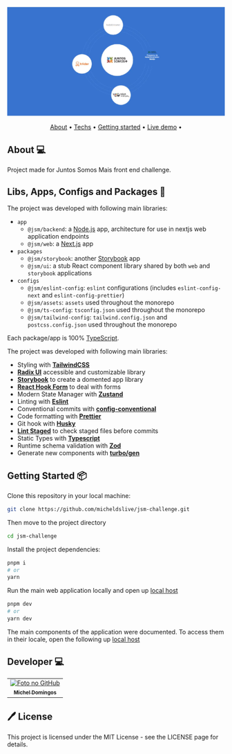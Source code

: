 <p align="center">
  <img src="./docs/assets/banner.jpg" /> 
  <br />
</p>
<p align="center">
  <a href="https://github.com/micheldslive/jsm-challenge#about-">About</a> •  
  <a href="https://github.com/micheldslive/jsm-challenge#techs-">Techs</a> •  
  <a href="https://github.com/micheldslive/jsm-challenge#getting-started-">Getting started</a> •  
  <a href="https://jsm.mi-code.dev/" target="_blank">Live demo</a> •
</p>

## About 💻

Project made for Juntos Somos Mais front end challenge.

## Libs, Apps, Configs and Packages 🚀

The project was developed with following main libraries:


- `app`
  - `@jsm/backend`: a [Node.js](https://nodejs.org/en) app, architecture for use in nextjs web application endpoints
  - `@jsm/web`: a [Next.js](https://nextjs.org/) app
- `packages`
  - `@jsm/storybook`: another [Storybook](https://storybook.js.org/) app
  - `@jsm/ui`: a stub React component library shared by both `web` and `storybook` applications
- `configs`
  - `@jsm/eslint-config`: `eslint` configurations (includes `eslint-config-next` and `eslint-config-prettier`)
  - `@jsm/assets`: `assets` used throughout the monorepo
  - `@jsm/ts-config`: `tsconfig.json` used throughout the monorepo
  - `@jsm/tailwind-config`: `tailwind.config.json` and `postcss.config.json` used throughout the monorepo

Each package/app is 100% [TypeScript](https://www.typescriptlang.org/).

The project was developed with following main libraries:

- Styling with **[TailwindCSS](https://tailwindcss.com)**
- **[Radix UI](https://www.radix-ui.com)** accessible and customizable library
- **[Storybook](https://storybook.js.org/)** to create a domented app library
- **[React Hook Form](https://react-hook-form.com)** to deal with forms
- Modern State Manager with **[Zustand](https://github.com/pmndrs/zustand)**
- Linting with **[Eslint](https://eslint.org)**
- Conventional commits with **[config-conventional](https://www.npmjs.com/package/@commitlint/config-conventional?activeTab=versions)**
- Code formatting with **[Prettier](https://prettier.io)**
- Git hook with **[Husky](https://github.com/typicode/husky)**
- **[Lint Staged](https://github.com/okonet/lint-staged)** to check staged files before commits
- Static Types with **[Typescript](https://www.typescriptlang.org)**
- Runtime schema validation with **[Zod](https://zod.dev)**
- Generate new components with **[turbo/gen](https://turbo.build/repo/docs/reference/command-line-reference/gen)**

## Getting Started 📦

Clone this repository in your local machine:

```bash
git clone https://github.com/micheldslive/jsm-challenge.git
```

Then move to the project directory

```bash
cd jsm-challenge
```

Install the project dependencies:

```bash
pnpm i
# or
yarn
```

Run the main web application locally and open up [local host](http://localhost:3000)

```bash
pnpm dev
# or
yarn dev
```

The main components of the application were documented. To access them in their locale, open the following up [local host](http://localhost:6006)


## Developer 💻<br>

<table>
  <tr>
    <td align="center">
      <a href="https://github.com/micheldslive">
        <img src="https://avatars.githubusercontent.com/u/55795597?v=4" width="100" alt="Foto no GitHub"/><br>
        <sub>
          <b>Michel Domingos</b>
        </sub>
      </a>
    </td>
  </tr>
</table>

## 🖊️ License

This project is licensed under the MIT License - see the LICENSE page for details.
